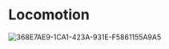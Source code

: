 # Locomotion

![368E7AE9-1CA1-423A-931E-F5861155A9A5](https://github.com/user-attachments/assets/8fa4a5af-2533-4f78-8b24-7c0b9afa74dd)
